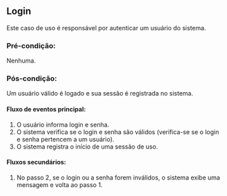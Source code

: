 ## Login
Este caso de uso é responsável por autenticar um usuário do sistema.

### Pré-condição: 
Nenhuma.

### Pós-condição: 
Um usuário válido é logado e sua sessão é registrada no sistema.

#### Fluxo de eventos principal:
1. O usuário informa login e senha.
2. O sistema verifica se o login e senha são válidos (verifica-se se o login e senha pertencem a um usuário).
3. O sistema registra o início de uma sessão de uso.

#### Fluxos secundários:
1. No passo 2, se o login ou a senha forem inválidos, o sistema exibe
uma mensagem e volta ao passo 1.
